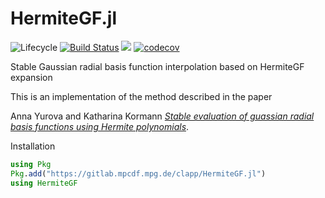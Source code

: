 # HermiteGF.jl

![Lifecycle](https://img.shields.io/badge/lifecycle-archived-red.svg)<!--
![Lifecycle](https://img.shields.io/badge/lifecycle-experimental-orange.svg)
![Lifecycle](https://img.shields.io/badge/lifecycle-maturing-blue.svg)
![Lifecycle](https://img.shields.io/badge/lifecycle-stable-green.svg)
![Lifecycle](https://img.shields.io/badge/lifecycle-retired-orange.svg)
![Lifecycle](https://img.shields.io/badge/lifecycle-dormant-blue.svg) -->
[![Build Status](https://travis-ci.org/JuliaVlasov/HermiteGF.jl.svg?branch=master)](https://travis-ci.org/JuliaVlasov/HermiteGF.jl)
[![](https://img.shields.io/badge/docs-dev-blue.svg)](https://juliavlasov.github.io/HermiteGF.jl/latest)
[![codecov](https://codecov.io/gh/JuliaVlasov/HermiteGF.jl/branch/master/graph/badge.svg)](https://codecov.io/gh/JuliaVlasov/HermiteGF.jl)

Stable Gaussian radial basis function interpolation based on HermiteGF expansion

This is an implementation of the method described in the paper

Anna Yurova and Katharina Kormann [*Stable evaluation of guassian radial basis functions using Hermite polynomials*](https://arxiv.org/abs/1709.02164).

Installation

```julia
using Pkg
Pkg.add("https://gitlab.mpcdf.mpg.de/clapp/HermiteGF.jl")
using HermiteGF
```
